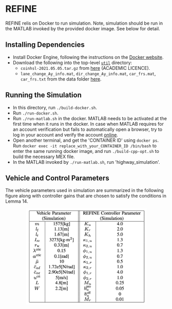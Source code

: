 # REFINE
REFINE relis on Docker to run simulation. Note, simulation should be run in the MATLAB invoked by the provided docker image. See below for detail. 

## Installing Dependencies
* Install Docker Engine, following the instructions on the [Docker website](https://docs.docker.com/desktop/install/linux-install/).
* Download the following into the top-level [`util`](https://github.com/roahmlab/REFINE/tree/main/util) directory:
  * `coinhsl-2021.05.05.tar.gz` from [here](https://www.hsl.rl.ac.uk/ipopt/) (ACADEMIC LICENCE).
  * `lane_change_Ay_info.mat`, `dir_change_Ay_info.mat`, `car_frs.mat`, `car_frs.txt` from the data folder [here](https://drive.google.com/drive/folders/1WZbFFhCyhYQlMJxuV4caIzNoa-Q9VZkW?usp=share_link).
<!--
  * Clone the git repos and CORA by running the following from the top-level:
```bash
cd util
./download-dependencies.sh
```
-->

## Running the Simulation
* In this directory, run `./build-docker.sh`.
* Run `./run-docker.sh`.
* Run `./run-matlab.sh` in the docker. MATLAB needs to be activated at the first time when it runs in the docker. In case when MATLAB requires for an account verification but fails to automatically open a browser, try to log in your account and verify the account [online](https://matlab.mathworks.com/).
* Open another terminal, and get the 'CONTAINER ID' using `docker ps`. Run `docker exec -it replace_with_your_CONTAINER_ID /bin/bash` to enter the same running docker image, and run `./build-cpp-opt.sh` to build the necessary MEX file.
* In the MATLAB invoked by `./run-matlab.sh`, run 'highway_simulation'.

<!--
* In the docker:
  1. Run `./run-matlab.sh`. MATLAB needs to be activated at the first time when it runs in the docker. In case when MATLAB requires for an account verification but fails to automatically open a browser, try to log in your account and verify the account [online](https://matlab.mathworks.com/) 
  2. Run `./build-cpp-opt.sh` to build the necessary MEX file
  3. In MATLAB, open `JL_run_highway_simulation.m` and run the script
-->

## Vehicle and Control Parameters

The vehicle parameters used in simulation are summarized in the following figure along with controller gains that are chosen to satisfy the conditions in Lemma 14.

<figure>
<p align="center">
  <img height="300" src="../Image/simulation_params.png"/>
</p>
 </figure>
